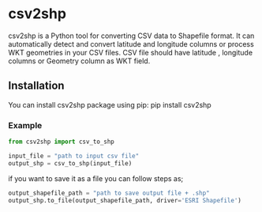 # csv2shp

csv2shp is a Python tool for converting CSV data to Shapefile format. It can automatically detect and convert latitude and longitude columns or process WKT geometries in your CSV files. CSV file should have latitude , longitude columns or Geometry column as WKT field.

## Installation

You can install csv2shp package using pip:
pip install csv2shp

### Example

```python
from csv2shp import csv_to_shp

input_file = "path to input csv file"
output_shp = csv_to_shp(input_file)
```

if you want to save it as a file you can follow steps as;

```python
output_shapefile_path = "path to save output file + .shp"
output_shp.to_file(output_shapefile_path, driver='ESRI Shapefile')
```
